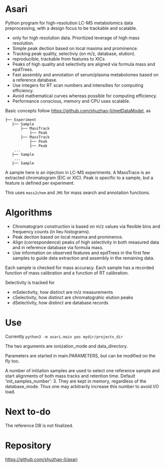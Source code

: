 Asari
=====


Python program for high-resolution LC-MS metabolomics data preprocessing, 
with a design focus to be trackable and scalable.

- only for high resolution data. Prioritized leverage of high mass resolution.
- Simple peak dection based on local maxima and prominence.
- Tracking peak quality, selectiviy (on m/z, database, elution).
- reproducible, trackable from features to XICs
- Peaks of high quality and selectivity are aligned via formula mass and epdTrees.
- Fast assembly and annotation of serum/plasma metabolomes based on a reference database.
- Use integers for RT scan numbers and intensities for computing efficiency. 
- Avoid mathematical curves whereas possible for computing efficiency. 
- Performance conscious, memory and CPU uses scalable.

Basic concepts follow https://github.com/shuzhao-li/metDataModel, as

    ├── Experiment
       ├── Sample
           ├── MassTrack
               ├── Peak
           ├── MassTrack 
               ├── Peak
               ├── Peak
        ...
       ├── Sample 
        ...
       ├── Sample 

A sample here is an injection in LC-MS experiments. A MassTrace is an extracted chromatogram (EIC or XIC).
Peak is specific to a sample, but a feature is defined per experiment.

This uses `mass2chem` and `JMS` for mass search and annotation functions.

Algorithms
==========

- Chromatogram construction is based on m/z values via flexible bins and frequency counts (in lieu histograms). 
- Peak dection based on local maxima and prominence.
- Align (correspondence) peaks of high selectivity in both measured data and in reference database via formula mass.
- Use information on observed features and epdTrees in the first few samples to guide data extraction and assembly in the remaining data.


Each sample is checked for mass accuracy. 
Each sample has a recorded function of mass calibration and a function of RT calibration.

Selectivity is tracked for
- mSelectivity, how distinct are m/z measurements 
- cSelectivity, how distinct are chromatograhic elution peaks
- dSelectivity, how distinct are database records 


Use
===
Currently 
`python3 -m asari.main pos mydir/projectx_dir`

The two arguments are ionization_mode and data_directory.

Parameters are started in main.PARAMETERS, but can be modified on the fly too.

A number of initiaiton samples are used to select one reference sample and start alignments of both mass tracks and retention time.
Default 'init_samples_number': 3.
They are kept in memory, regardless of the database_mode. Thus one may arbitrarily increase this number to avoid I/O load.



Next to-do
==========

The reference DB is not finalized. 

Repository
==========
https://github.com/shuzhao-li/asari
